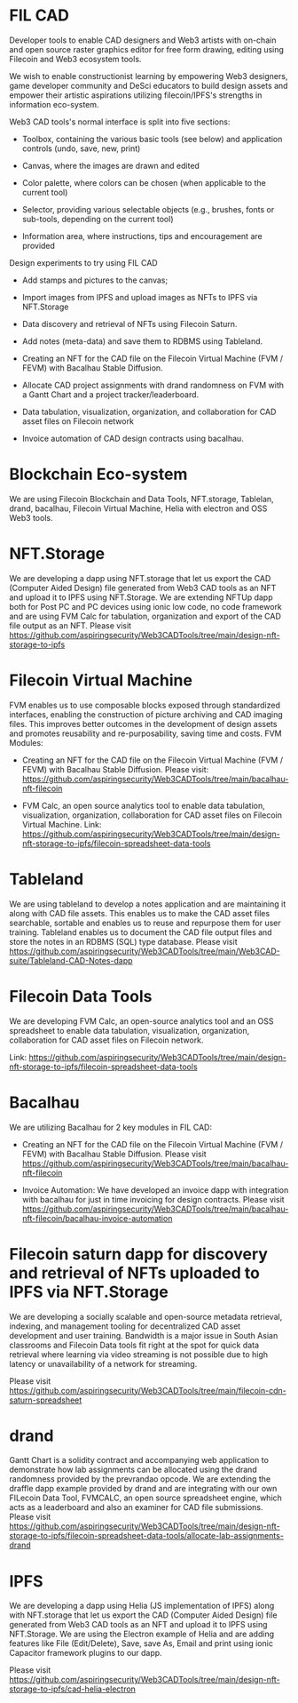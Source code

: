 # FIL CAD

Developer tools to enable CAD designers and Web3 artists with on-chain and open source raster graphics editor for free form drawing, editing using Filecoin and Web3 ecosystem tools.

We wish to enable constructionist learning by empowering Web3 designers, game developer community and DeSci educators to build design assets and empower their artistic aspirations utilizing filecoin/IPFS's strengths in information eco-system.

Web3 CAD tools's normal interface is split into five sections:

- Toolbox, containing the various basic tools (see below) and application controls (undo, save, new, print)

- Canvas, where the images are drawn and edited

- Color palette, where colors can be chosen (when applicable to the current tool)

- Selector, providing various selectable objects (e.g., brushes, fonts or sub-tools, depending on the current tool)

- Information area, where instructions, tips and encouragement are provided


Design experiments to try using FIL CAD

- Add stamps and pictures to the canvas;

- Import images from IPFS and upload images as NFTs to IPFS via NFT.Storage

- Data discovery and retrieval of NFTs using Filecoin Saturn.

-  Add notes (meta-data) and save them to RDBMS using Tableland.

- Creating an NFT for the CAD file on the Filecoin Virtual Machine (FVM / FEVM) with Bacalhau Stable Diffusion. 

-  Allocate CAD project assignments with drand randomness on FVM with a Gantt Chart and a project tracker/leaderboard.

- Data tabulation, visualization, organization, and collaboration for CAD asset files on Filecoin network

- Invoice automation of CAD design contracts using bacalhau.


# Blockchain Eco-system

We are using Filecoin Blockchain and Data Tools, NFT.storage, Tablelan, drand, bacalhau, Filecoin Virtual Machine, Helia with electron and OSS Web3 tools.

# NFT.Storage

We are developing a dapp using NFT.storage that let us export the CAD (Computer Aided Design) file generated from Web3 CAD tools as an NFT and upload it to IPFS using NFT.Storage. We are extending NFTUp dapp both for Post PC and PC devices using ionic low code, no code framework and are using FVM Calc for tabulation, organization and export of the CAD file output as an NFT. Please visit https://github.com/aspiringsecurity/Web3CADTools/tree/main/design-nft-storage-to-ipfs


# Filecoin Virtual Machine

FVM enables us to use composable blocks exposed through standardized interfaces, enabling the construction of picture archiving and CAD imaging files. This improves better outcomes in the development of design assets and promotes reusability and re-purposability, saving time and costs. FVM Modules:

- Creating an NFT for the CAD file on the Filecoin Virtual Machine (FVM / FEVM) with Bacalhau Stable Diffusion. Please visit: https://github.com/aspiringsecurity/Web3CADTools/tree/main/bacalhau-nft-filecoin

- FVM Calc, an open source analytics tool to enable data tabulation, visualization, organization, collaboration for CAD asset files on Filecoin Virtual Machine. Link: https://github.com/aspiringsecurity/Web3CADTools/tree/main/design-nft-storage-to-ipfs/filecoin-spreadsheet-data-tools


# Tableland
We are using tableland to develop a notes application and are maintaining it along with CAD file assets. This enables us to make the CAD asset files searchable, sortable and enables us to reuse and repurpose them for user training. Tableland enables us to document the CAD file output files and store the notes in an RDBMS (SQL) type database. Please visit https://github.com/aspiringsecurity/Web3CADTools/tree/main/Web3CAD-suite/Tableland-CAD-Notes-dapp


# Filecoin Data Tools
We are developing FVM Calc, an open-source analytics tool and an OSS spreadsheet to enable data tabulation, visualization, organization, collaboration for CAD asset files on Filecoin network.

Link: https://github.com/aspiringsecurity/Web3CADTools/tree/main/design-nft-storage-to-ipfs/filecoin-spreadsheet-data-tools

# Bacalhau
We are utilizing Bacalhau for 2 key modules in FIL CAD:

- Creating an NFT for the CAD file on the Filecoin Virtual Machine (FVM / FEVM) with Bacalhau Stable Diffusion. Please visit https://github.com/aspiringsecurity/Web3CADTools/tree/main/bacalhau-nft-filecoin

- Invoice Automation: We have developed an invoice dapp with integration with bacalhau for just in time invoicing for design contracts. Please visit https://github.com/aspiringsecurity/Web3CADTools/tree/main/bacalhau-nft-filecoin/bacalhau-invoice-automation
  

# Filecoin saturn dapp for discovery and retrieval of NFTs uploaded to IPFS via NFT.Storage

We are developing a socially scalable and open-source metadata retrieval, indexing, and management tooling for decentralized CAD asset development and user training. Bandwidth is a major issue in South Asian classrooms and Filecoin Data tools fit right at the spot for quick data retrieval where learning via video streaming is not possible due to high latency or unavailability of a network for streaming.

Please visit https://github.com/aspiringsecurity/Web3CADTools/tree/main/filecoin-cdn-saturn-spreadsheet


# drand 

Gantt Chart is a solidity contract and accompanying web application to demonstrate how lab assignments can be allocated using the drand randomness provided by the prevrandao opcode. We are extending the draffle dapp example provided by drand and are integrating with our own FILecoin Data Tool, FVMCALC, an open source spreadsheet engine, which acts as a leaderboard and also an examiner for CAD file submissions. Please visit https://github.com/aspiringsecurity/Web3CADTools/tree/main/design-nft-storage-to-ipfs/filecoin-spreadsheet-data-tools/allocate-lab-assignments-drand


# IPFS

We are developing a dapp using Helia (JS implementation of IPFS) along with NFT.storage that let us export the CAD (Computer Aided Design) file generated from Web3 CAD tools as an NFT and upload it to IPFS using NFT.Storage. We are using the Electron example of Helia and are adding features like File (Edit/Delete), Save, save As, Email and print using ionic Capacitor framework plugins to our dapp.

Please visit https://github.com/aspiringsecurity/Web3CADTools/tree/main/design-nft-storage-to-ipfs/cad-helia-electron
  
